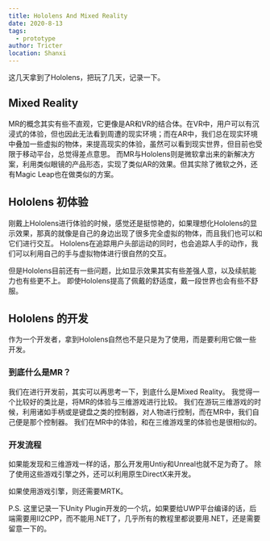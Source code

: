```yaml
---
title: Hololens And Mixed Reality
date: 2020-8-13
tags: 
  - prototype
author: Tricter
location: Shanxi
---
```


这几天拿到了Hololens，把玩了几天，记录一下。

## Mixed Reality
MR的概念其实有些不直观，它更像是AR和VR的结合体。在VR中，用户可以有沉浸式的体验，但也因此无法看到周遭的现实环境；而在AR中，我们总在现实环境中叠加一些虚拟的物体，来提高现实的体验，虽然可以看到现实世界，但目前也受限于移动平台，总觉得差点意思。
而MR与Hololens则是微软拿出来的新解决方案，利用类似眼镜的产品形态，实现了类似AR的效果。但其实除了微软之外，还有Magic Leap也在做类似的方案。

## Hololens 初体验

刚戴上Hololens进行体验的时候，感觉还是挺惊艳的，如果理想化Hololens的显示效果，那真的就像是自己的身边出现了很多完全虚拟的物体，而且我们也可以和它们进行交互。
Hololens在追踪用户头部运动的同时，也会追踪人手的动作，我们可以利用自己的手与虚拟物体进行很自然的交互。

但是Hololens目前还有一些问题，比如显示效果其实有些差强人意，以及续航能力也有些更不上。
即使Hololens提高了佩戴的舒适度，戴一段世界也会有些不舒服。

## Hololens 的开发

作为一个开发者，拿到Hololens自然也不是只是为了使用，而是要利用它做一些开发。

### 到底什么是MR？

我们在进行开发前，其实可以再思考一下，到底什么是Mixed Reality。
我觉得一个比较好的类比是，将MR的体验与三维游戏进行比较。
我们在游玩三维游戏的时候，利用诸如手柄或是键盘之类的控制器，对人物进行控制，而在MR中，我们自己便是那个控制器。
我们在MR中的体验，和在三维游戏里的体验也是很相似的。

### 开发流程

如果能发现和三维游戏一样的话，那么开发用Untiy和Unreal也就不足为奇了。
除了使用这些游戏引擎之外，还可以利用原生DirectX来开发。

如果使用游戏引擎，则还需要MRTK。


P.S. 这里记录一下Unity Plugin开发的一个坑，如果要给UWP平台编译的话，后端需要用II2CPP，而不能用.NET了，几乎所有的教程里都说要用.NET，还是需要留意一下的。